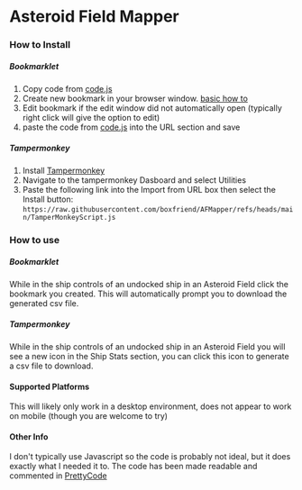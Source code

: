 # Asteroid Field Mapper

### How to Install
##### Bookmarklet
1. Copy code from [code.js](code.js)
2. Create new bookmark in your browser window. [basic how to](https://mycomputerworks.com/how-to-bookmark-webpages-browser/)
3. Edit bookmark if the edit window did not automatically open (typically right click will give the option to edit)
4. paste the code from [code.js](code.js) into the URL section and save
##### Tampermonkey
1. Install [Tampermonkey](https://www.tampermonkey.net/index.php)
2. Navigate to the tampermonkey Dasboard and select Utilities
3. Paste the following link into the Import from URL box then select the Install button: `https://raw.githubusercontent.com/boxfriend/AFMapper/refs/heads/main/TamperMonkeyScript.js`

### How to use
##### Bookmarklet
While in the ship controls of an undocked ship in an Asteroid Field click the bookmark you created. This will automatically prompt you to download the generated csv file.
##### Tampermonkey
While in the ship controls of an undocked ship in an Asteroid Field you will see a new icon in the Ship Stats section, you can click this icon to generate a csv file to download.

#### Supported Platforms
This will likely only work in a desktop environment, does not appear to work on mobile (though you are welcome to try)

#### Other Info
I don't typically use Javascript so the code is probably not ideal, but it does exactly what I needed it to. The code has been made readable and commented in [PrettyCode](PrettyCode.js)
